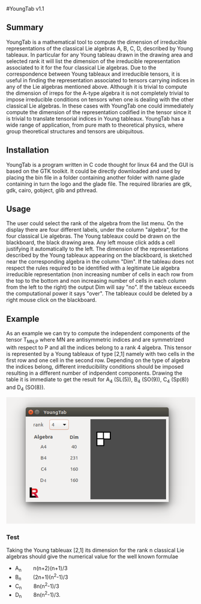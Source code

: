 
#YoungTab v1.1

## Summary
YoungTab is a mathematical tool to compute the dimension of irreducible representations of the classical Lie algebras A, B, C, D, described by Young tableaux. In particular for any Young tableau drawn in the drawing area and selected rank it will list the dimension of the irreducible representation associated to it for the four classical Lie algebras. Due to the correspondence between Young tableaux and irreducible tensors, it is useful in finding the representation associated to tensors carrying indices in any of the Lie algebras mentioned above. Although it is trivial to compute the dimension of irreps for the A-type algebra it is not completely trivial to impose irreducible conditions on tensors when one is dealing with the other classical Lie algebras. In these cases with YoungTab one could immediately compute the dimension of the representation codified in the tensor since it is trivial to translate tensorial indices in Young tableaux. YoungTab has a wide range of application, from pure math to theoretical physics, where group theoretical structures and tensors are ubiquitous.

## Installation
YoungTab is a program written in C code thought for linux 64 and the GUI is based on the GTK toolkit. It could be directly downloaded and used by placing the bin file in a folder containing another folder with name glade containing in turn the logo and the glade file. The required libraries are gtk, gdk, cairo, gobject, glib and pthread.


## Usage
The user could select the rank of the algebra from the list menu. On the display there are four different labels, under the column "algebra", for the four classical Lie algebras. The Young tableaux could be drawn on the blackboard, the black drawing area. Any left mouse click adds a cell justifying it automatically to the left. The dimension of the representations described by the Young tableaux appearing on the blackboard, is sketched near the corresponding algebra in the column "Dim". If the tableau does not respect the rules required to be identified with a legitimate Lie algebra irreducible representation (non increasing number of cells in each row from the top to the bottom and non increasing number of cells in each column from the left to the right) the output Dim will say "no". If the tableux exceeds the computational power it says "over". The tableaux could be deleted by a right mouse click on the blackboard.

## Example
As an example we can try to compute the independent components of the tensor T<sub>MN,P</sub> where MN are antisymmetric indices and are symmetrized with respect to P and all the indices belong to a rank 4 algebra. This tensor is represented by a Young tableaux of type [2,1] namely with two cells in the first row and one cell in the second row. Depending on the type of algebra the indices belong, different irreducibility conditions should be imposed resulting in a different number of indpendent components. Drawing the table it is immediate to get the result for A<sub>4</sub> (SL(5)), B<sub>4</sub> (SO(9)), C<sub>4</sub> (Sp(8)) and D<sub>4</sub> (SO(8)).

![YoungTab example](https://github.com/luk87/YoungTab/blob/master/YTimage.png) 

### Test

Taking the Young tableuax [2,1] its dimension for the rank n classical Lie algebras should give the numerical value for the well known formulae

* A<sub>n</sub> &nbsp;&nbsp;&nbsp;&nbsp;&nbsp;&nbsp;    n(n+2)(n+1)/3
* B<sub>n</sub> &nbsp;&nbsp;&nbsp;&nbsp;&nbsp;&nbsp;    (2n+1)(n<sup>2</sup>-1)/3
* C<sub>n</sub> &nbsp;&nbsp;&nbsp;&nbsp;&nbsp;&nbsp;    8n(n<sup>2</sup>-1)/3
* D<sub>n</sub> &nbsp;&nbsp;&nbsp;&nbsp;&nbsp;&nbsp;    8n(n<sup>2</sup>-1)/3.
